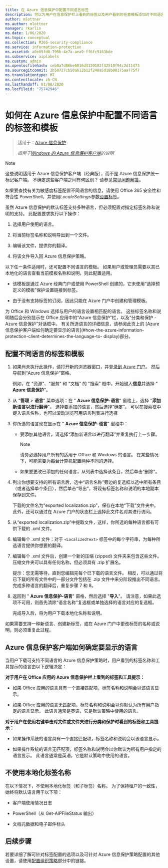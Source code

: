 ```yaml
---
title: 在 Azure 信息保护中配置不同语言标签
description: 可以为用户在信息保护栏上看到的标签以及用户看到的任意模板添加对不同语言的支持，方法是在 Azure 信息保护策略中指定语言，并导入翻译。
author: mlottner
ms.author: mlottner
manager: rkarlin
ms.date: 1/06/2020
ms.topic: conceptual
ms.collection: M365-security-compliance
ms.service: information-protection
ms.assetid: a0e89fd0-795b-4e7a-aea9-ff6fc9163bde
ms.subservice: aiplabels
ms.custom: admin
ms.openlocfilehash: ceb0a7d86be6816d3120182f42510f94c2d11473
ms.sourcegitcommit: 3b50727cb50a612b12f248a5d18b00175aa775f7
ms.translationtype: MT
ms.contentlocale: zh-CN
ms.lasthandoff: 01/08/2020
ms.locfileid: "75742946"
---
```

# <a name="how-to-configure-labels-and-templates-for-different-languages-in-azure-information-protection"></a>如何在 Azure 信息保护中配置不同语言的标签和模板

>适用于：[Azure 信息保护](https://azure.microsoft.com/pricing/details/information-protection)
>
> *适用于[Windows 的 Azure 信息保护客户端](faqs.md#whats-the-difference-between-the-azure-information-protection-client-and-the-azure-information-protection-unified-labeling-client)的说明*


> [!NOTE]
> 这些说明适用于 Azure 信息保护客户端（经典版），而不是 Azure 信息保护统一标记客户端。 不确定这些客户端之间有何区别？ 请参见[常见问题解答](faqs.md#whats-the-difference-between-the-azure-information-protection-client-and-the-azure-information-protection-unified-labeling-client)。
> 
> 如果要查找有关为敏感度标签配置不同语言的信息，请使用 Office 365 安全性和符合性 PowerShell，并使用*LocaleSettings*参数[设置标签](https://docs.microsoft.com/powershell/module/exchange/policy-and-compliance/set-label?view=exchange-ps)。

虽然 Azure 信息保护的默认标签支持多种语言，但必须配置对指定标签名称和说明的支持。 此配置要求执行以下操作：

1. 选择用户使用的语言。 

2. 将当前标签名称和说明导出到一个文件。

3. 编辑该文件，提供你的翻译。

4. 将该文件导入回 Azure 信息保护策略。

以下任一条件适用时，还可配置不同语言的模板。 如果用户或管理员需要以其已本地化的语言查看当前模板名称和说明，则此配置适用。

- 该模板是通过 Azure 经典门户或使用 PowerShell 创建的，它未使用“选择预定义的模板”保护设置链接到标签。

- 由于没有支持标签的订阅，因此只能在 Azure 门户中创建和管理模板。

为 Office 和 Windows 选择与用户的语言设置相匹配的语言。 这些标签名称和说明随后会分别显示在 Office 应用中的“Azure 信息保护”栏，以及“分类和保护 - Azure 信息保护”对话框中。 有关所选语言的详细信息，请参阅此页上的 [Azure 信息保护客户端如何确定要显示的语言](#how-the-azure-information-protection-client-determines-the-language-to- display)部分。 

## <a name="to-configure-labels-and-templates-for-different-languages"></a>配置不同语言的标签和模板

1. 如果尚未执行此操作，请打开新的浏览器窗口，并[登录到 Azure 门户](configure-policy.md#signing-in-to-the-azure-portal)。 然后导航到“Azure 信息保护”窗格。
    
    例如，在 "资源"、"服务" 和 "文档" 的 "搜索" 框中，开始键入**信息**并选择 " **Azure 信息保护**"。

2. 从 "**管理** > **语言**" 菜单选项：在 " **Azure 信息保护-语言**" 窗格上，选择 "**添加新语言以进行翻译**"。 选择要添加的语言，然后选择“确定”。 可以在搜索框中键入语言名称，也可以滚动浏览可用语言列表进行选择

3. 你所选的语言现在显示在 " **Azure 信息保护-语言**" 窗格中：
    
    - 要添加其他语言，请选择“添加新语言以进行翻译”并重复执行上一步骤。 
        
        > [!NOTE]
        > 请务必选择用户所有的适用于 Office 和 Windows 的语言。 在某些情况下，可能需要为每台计算机配置两种不同的选择。
        
    - 如果要更改已添加的任何语言，从列表中选择该条目，然后单击“删除”。

4. 列出你想要支持的所有语言后，选中“语言名称”旁边的复选框以选中所有条目（或者选择单个条目），然后单击“导出”，将现有标签名称和说明的本地副本保存到文件。 
    
    下载的文件名为“exported localization.zip”，保存在本地“下载”文件夹中。 此外，还可以通过在 Azure 门户的状态栏上选择此文件名对其进行访问。

5. 从“exported localization.zip”中提取文件，这样，你所选的每种语言都有可供下载的 .xml 文件。 

6. 编辑每个 .xml 文件：对于 `<LocalizedText>` 标签中的每个字符串，为每种所选语言提供你想要的翻译。 

7. 编辑每个 .xml 文件后，创建一个新的压缩 (zipped) 文件夹来包含这些文件。 压缩文件夹可以具有任何名称，但必须具有 .zip 扩展名。
    
    提示：您无需等待，直到您编辑完每个已下载的语言文件。 相反，可以通过将已下载的所有文件中的一部分文件包括在 .zip 文件中来分阶段推出不同语言。 完成多种语言的翻译后，重复步骤 7 和 8。

8. 返回到 " **Azure 信息保护-语言**" 窗格，然后选择 "**导入**"。 请注意，如果此选项不可用，则首先清除“语言名称”复选框或单独选择的语言对应的复选框。
    
    完成导入后，将为用户下载本地化名称和说明。

如果需要支持一种新语言、创建新标签，或在 Azure 门户中更改标签的名称或说明，则必须重复此过程。

## <a name="how-the-azure-information-protection-client-determines-the-language-to-display"></a>Azure 信息保护客户端如何确定要显示的语言

当用户下载可支持不同语言的 Azure 信息保护策略时，用户看到的标签名称和工具提示的语言由以下逻辑决定：

**对于用户在 Office 应用的 Azure 信息保护栏上看到的标签和工具提示：**

- 如果 Office 应用的语言具有一个直接匹配项，标签名称和说明会以该语言显示。

- 如果 Office 应用的语言无匹配项，标签名称和说明会以你默认为所有用户指定的语言显示。 此语言通常是英语，它是默认策略中使用的语言。

**对于用户在使用右键单击对文件或文件夹进行分类和保护时看到的标签和工具提示：**

- 如果操作系统的语言具有一个直接匹配项，标签名称和说明会以该语言显示。

- 如果操作系统的语言无匹配项，标签名称和说明会以你默认为所有用户指定的语言显示。 此语言通常是英语，它是默认策略中使用的语言。

## <a name="when-localized-label-names-are-not-used"></a>不使用本地化标签名称

在以下情况下，不使用本地化标签（和子标签）名称。 为了保持租户的一致性，始终将默认语言用于以下项：

- 客户端使用情况日志

- PowerShell（从 Get-AIPFileStatus 输出）

- 文档元数据和电子邮件标头


## <a name="next-steps"></a>后续步骤

若要详细了解可针对标签配置的选项以及可针对 Azure 信息保护策略配置的其他设置，请使用[配置组织策略](configure-policy.md#configuring-your-organizations-policy)部分中的链接。




